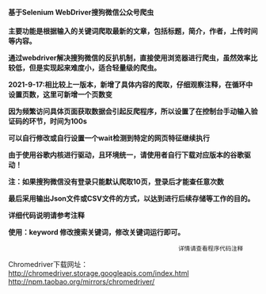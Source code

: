 #### 基于Selenium WebDriver搜狗微信公众号爬虫  



**主要功能是根据输入的关键词爬取最新的文章，包括标题，简介，作者，上传时间等内容。**  

**通过webdriver解决搜狗微信的反扒机制，直接使用浏览器进行爬虫，虽然效率比较低，但是实现起来难度小，适合轻量级的爬虫。**  



**2021-9-17:相比较上一版本，新增了具体内容的爬取，仔细观察注释，在循环中设置页数，这里可新增一个页数变**  

**因为频繁访问具体页面获取数据会引起反爬程序，所以设置了在控制台手动输入验证码的环节，时间为100s**  

**可以自行修改或自行设置一个wait检测到特定的网页特征继续执行** 

**由于使用谷歌内核进行驱动，且环境统一，请使用者自行下载对应版本的谷歌驱动！**  



**注：如果搜狗微信没有登录只能默认爬取10页，登录后才能查任意次数**  

**最后采用输出Json文件或CSV文件的方式，以达到进行后续存储等工作的目的。**  

**详细代码说明请参考注释**  

**使用：keyword 修改搜索关键词，修改关键词运行即可。**  

                                                    详情请查看程序代码注释



Chromedriver下载网址：http://chromedriver.storage.googleapis.com/index.html
http://npm.taobao.org/mirrors/chromedriver/
